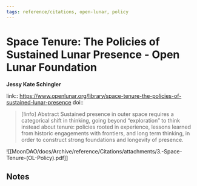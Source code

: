 ```yaml
---
tags: reference/citations, open-lunar, policy
---
```

# Space Tenure: The Policies of Sustained Lunar Presence - Open Lunar Foundation

**Jessy Kate Schingler**


link:: https://www.openlunar.org/library/space-tenure-the-policies-of-sustained-lunar-presence
doi:: 

> [!info] Abstract
> Sustained presence in outer space requires a categorical shift in thinking, going beyond “exploration” to think instead about tenure: policies rooted in experience, lessons learned from historic engagements with frontiers, and long term thinking, in order to construct strong foundations and longevity of presence.

![[MoonDAO/docs/Archive/reference/Citations/attachments/3.-Space-Tenure-(OL-Policy).pdf]]

## Notes

